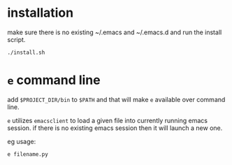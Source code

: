 # installation
make sure there is no existing ~/.emacs and ~/.emacs.d and
run the install script.

```shell
./install.sh
```

# `e` command line

add `$PROJECT_DIR/bin` to `$PATH` and that will make `e` available
over command line.

`e` utilizes `emacsclient` to load a given file into currently running
emacs session. if there is no existing emacs session then it will
launch a new one.

eg usage:

```shell
e filename.py
```
